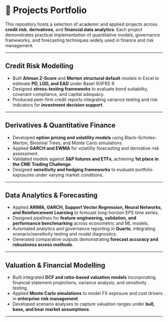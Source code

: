 # 📂 Projects Portfolio

This repository hosts a selection of academic and applied projects across **credit risk**, **derivatives**, and **financial data analytics**. Each project demonstrates practical implementation of quantitative models, governance frameworks, and forecasting techniques widely used in finance and risk management.  

---

## Credit Risk Modelling
- Built **Altman Z-Score** and **Merton structural default** models in Excel to estimate **PD, LGD, and EAD** under Basel III/IFRS 9.  
- Designed **stress-testing frameworks** to evaluate bond suitability, covenant compliance, and capital adequacy.  
- Produced peer-firm credit reports integrating variance testing and risk indicators for **investment decision support**.  

---

## Derivatives & Quantitative Finance
- Developed **option pricing and volatility models** using Black–Scholes–Merton, Binomial Trees, and Monte Carlo simulations.  
- Applied **GARCH and EWMA** for volatility forecasting and derivative risk assessment.  
- Validated models against **S&P futures and ETFs**, achieving **1st place in the CME Trading Challenge**.  
- Designed **sensitivity and hedging frameworks** to evaluate portfolio exposures under varying market conditions.  

---

## Data Analytics & Forecasting
- Applied **ARIMA, GARCH, Support Vector Regression, Neural Networks, and Reinforcement Learning** to forecast long-horizon EPS time series.  
- Designed pipelines for **feature engineering, validation, and performance benchmarking** across econometric and ML models.  
- Automated analytics and governance reporting in **Quarto**, integrating scenario/sensitivity testing and model diagnostics.  
- Generated comparative outputs demonstrating **forecast accuracy and robustness across methods**.  

---

## Valuation & Financial Modelling
- Built integrated **DCF and ratio-based valuation models** incorporating financial statement projections, variance analysis, and sensitivity testing.  
- Applied **Monte Carlo simulations** to model FX exposure and cost drivers in **enterprise risk management**.  
- Developed scenario analyses to capture valuation ranges under **bull, base, and bear market assumptions**.  

---

